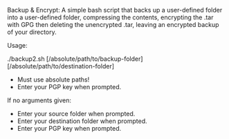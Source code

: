 Backup & Encrypt: A simple bash script that backs up a user-defined folder into a user-defined folder, compressing the contents, encrypting the .tar with GPG then deleting the unencrypted .tar, leaving an encrypted backup of your directory.

Usage:

./backup2.sh [/absolute/path/to/backup-folder] [/absolute/path/to/destination-folder]
 + Must use absolute paths!
 + Enter your PGP key when prompted.

If no arguments given:

+ Enter your source folder when prompted.
+ Enter your destination folder when prompted.
+ Enter your PGP key when prompted.
